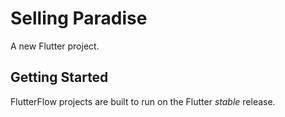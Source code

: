 # Selling Paradise

A new Flutter project.

## Getting Started

FlutterFlow projects are built to run on the Flutter _stable_ release.
